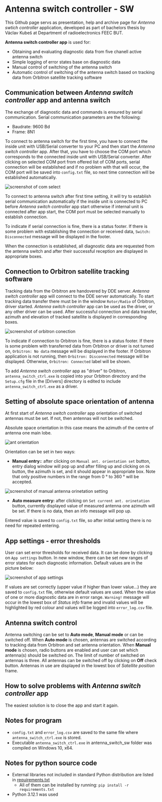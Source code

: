 ﻿# Antenna switch controller - SW

This Github page servs as presentation, help and archive page for *Antenna swtich controller* application, developed as part of bachelors thesis by Václav Kubeš at Department of radioelectronics FEEC BUT.

**Antenna switch controller app** is used for: 

 - Obtaining and evaluating diagnostic data from five chanell active antenna switch
 - Simple logging of error states base on diagnostic data
 - Manual control of switching of the antenna switch
 - Automatic control of switching of the antenna switch based on tracking data from Orbitron satellite tracking software

## Communication between *Antenna switch controller* app and antenna switch

The exchange of diagnostic data and commands is ensured by serial communication. 
Serial communication parameters are the following:

 - Baudrate: 9600 Bd
 - Frame: 8N1

To connect to antenna switch for the first time, you have to connect the inside unit with USB/Serial converter to your PC and then start the *Antenna switch controller* app. After that, you have to choose the COM port which corresponds to the connected inside unit with USB/Serial converter. After clicking on selected COM port from offered list of COM ports, serial connection will be established and if no problem with that will occur, the COM port will be saved into `config.txt` file, so next time connection will be established automatically. 

![screenshot of com select](/figs/ser_conn_COM_select.jpg)

To connect to antenna switch after first time setting, it will try to establish serial communication automatically if the inside unit is connected to PC before *Antenna switch controller* app start otherwise if internal unit is connected after app start, the COM port must be selected manually to establish connection.

To indicate if serial connection is fine, there is a status footer. If there is some problem with establishing the connection or received data,  `Switch: Disconnected` message will be displayed in the footer. 

When the connection is established, all diagnostic data are requested from the antenna switch and after their successful reception are displayed in appropriate boxes.

## Connection to Orbitron satellite tracking software
Tracking data from the Orbitron are handovered by DDE server. *Antenna switch controller* app will connect to the DDE server automatically. To start tracking data transfer there must be in the window `Rotor/Radio` of Orbitron, driver started. *Antenna switch controller* app  can be used as the driver, or any other driver can be used.  After successful connection and data transfer, azimuth and elevation of tracked satellite is displayed in corresponding boxes.

![screenshot of orbitron conection](/figs/orbitron_conn.jpg)

To indicate if connection to Orbitron is fine, there is a status footer. If there is some problem with transferred data from Orbitron or driver is not turned on,  `Orbitron: No data` message will be displayed in the footer. If Orbitron application is not running, then `Orbitron: Disconnected` message will be displayed. Otherwise, `Orbitron: Connected` label will be shown.

To add *Antenna switch controller* app as "driver" to Orbitron, `antenna_switch_ctrl.exe` is copied into your Orbitron directory and the `Setup.cfg` file in the [Drivers] directory is edited to include `antenna_switch_ctrl.exe` as a driver.
## Setting of absolute space orientation of antenna
At first start of *Antenna switch controller* app  orientation of switched antennas must be set. If not, then antennas will not be switched.

Absolute space orientation in this case means the azimuth of the centre of antenna one main lobe.

![ant orientation](/figs/ant_or_fig.jpg)

Orientation can be set in two ways:

 - **Manual entry:**: after clicking on `Manual ant. orientation set` button, entry dialog window will pop up and after filling up and clicking on `Ok` button, the azimuth is set, and it should appear in appropriate box. Note that only positive numbers in the range from 0 ° to 360 ° will be accepted.

![screenshot of manual antenna orinetation setting](/figs/ant_or_M_set.jpg)
   
 - **Auto measure entry:** after clicking on `Set current ant. orinetation` button, currently displayed value of measured antenna one azimuth will be set. If there is no data, then an info message will pop up.

Entered value is saved to `config.txt` file, so after initial setting there is no need for repeated entering.

## App settings - error thresholds
User can set error thresholds for received data. It can be done by clicking on `App settings` button. In new window, there can be set new ranges of error states for each diagnostic information. Default values are in the picture below:

![screenshot of app settings](/figs/app_settings.jpg)

If values are set correctly (upper value if higher than lower value...) they are saved to `config.txt` file, otherwise default values are used. 
When the value of one or more diagnostic data are in error range. `Warning!` message will occur in the lowest box of *Status info* frame and invalid values will be highlighted by red colour and values will be logged into `error_log.csv` file.

## Antenna switch control
Antenna switching can be set to **Auto mode**, **Manual mode** or can be switched off. 
When **Auto mode** is chosen, antennas are switched according to tracking data from Orbitron and set antenna orientation.
When **Manual mode** is chosen, radio buttons are enabled and user can set which antenna(s) should be switched on. The limit of number of switched on antennas is three.
All antennas can be switched off by clicking on **Off** check button.
Antennas in use are displayed in the lowest box of *Satellite position* frame.

## How to solve problems with *Antenna switch controller* app
The easiest solution is to close the app and start it again.

## Notes for program
- `config.txt` and `error_log.csv` are saved to the same file where `antenna_switch_ctrl.exe` is stored.
- Executable `antenna_switch_ctrl.exe` in antenna_switch_sw folder was compiled on Windows 10, x64.

## Notes for python source code
- External libraries not included in standard Python distribution are listed in [requirements.txt](/antenna_switch_sw/requirements.txt)
  - All of them can be installed by running: `pip install -r requirements.txt`
- Python 3.12.1 was used

